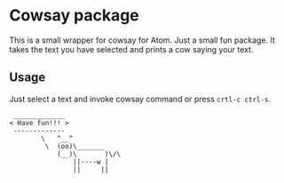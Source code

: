 # Cowsay package

This is a small wrapper for cowsay for Atom. Just a small fun package. It takes the text you have selected and prints a cow saying your text.

## Usage

Just select a text and invoke cowsay command or press `crtl-c ctrl-s`.

```
 _____________
< Have fun!!! >
 -------------
        \   ^__^
         \  (oo)\_______
            (__)\       )\/\
                ||----w |
                ||     ||

```
